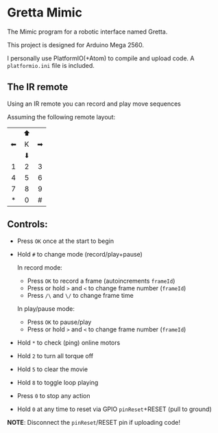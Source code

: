 # Gretta Mimic

The Mimic program for a robotic interface named Gretta.

This project is designed for Arduino Mega 2560.

I personally use PlatformIO(+Atom) to compile and upload code. A `platformio.ini` file is included.

## The IR remote

Using an IR remote you can record and play move sequences

Assuming the following remote layout:

| | | |
| :---: | :---: | :---: |
|   | ⬆ |   |
| ⬅ | K | ➡ |
|   | ⬇ |   |
| 1 | 2 | 3 |
| 4 | 5 | 6 |
| 7 | 8 | 9 |
| * | 0 | # |

## Controls:

- Press `OK` once at the start to begin

- Hold `#` to change mode (record/play+pause)

  In record mode:
    - Press `OK` to record a frame (autoincrements `frameId`)
    - Press or hold `>` and `<` to change frame number (`frameId`)
    - Press `/\` and `\/` to change frame time

  In play/pause mode:
    - Press `OK` to pause/play
    - Press or hold `>` and `<` to change frame number (`frameId`)

- Hold `*` to check (ping) online motors

- Hold `2` to turn all torque off

- Hold `5` to clear the movie

- Hold `8` to toggle loop playing

- Press `0` to stop any action

- Hold `0` at any time to reset via GPIO `pinReset`+RESET (pull to ground)

 **NOTE**: Disconnect the `pinReset`/RESET pin if uploading code!
